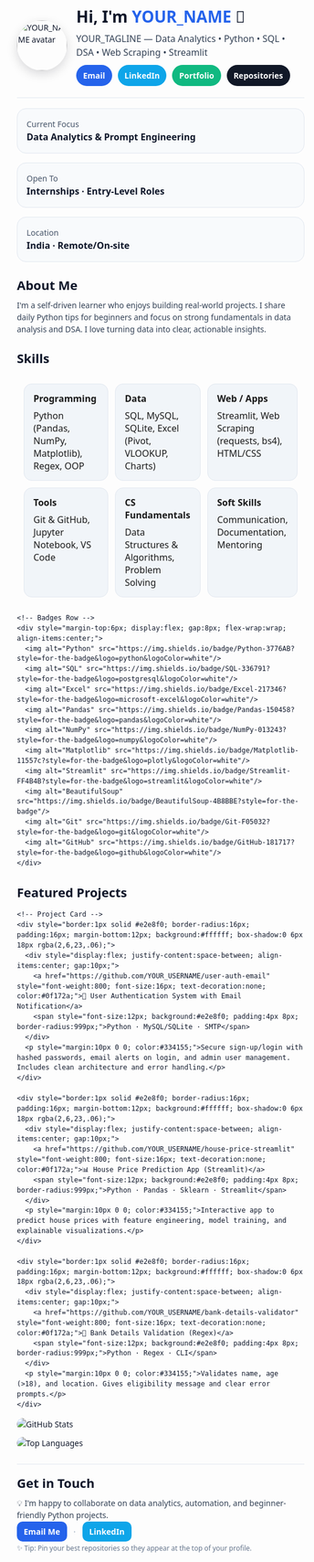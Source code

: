 <!--
INSTRUCTIONS
1) Replace all occurrences of YOUR_NAME, YOUR_TAGLINE, YOUR_USERNAME, YOUR_EMAIL, YOUR_LINKEDIN, YOUR_PORTFOLIO, and project links.
2) Copy everything from <div id="profile-readme">...</div> into your GitHub README.md. GitHub READMEs support HTML.
3) Keep only the sections you want. Inline styles are used because external CSS is not supported in README.
-->

<div id="profile-readme" style="font-family: system-ui, -apple-system, Segoe UI, Roboto, Ubuntu, Cantarell, Noto Sans, Helvetica Neue, Arial, sans-serif; line-height:1.5; color:#0f172a;">
  <!-- HEADER -->
  <div style="display:flex; align-items:center; gap:16px; padding:20px 0; border-bottom:1px solid #e2e8f0;">
    <img src="https://avatars.githubusercontent.com/YOUR_USERNAME" alt="YOUR_NAME avatar" width="88" height="88" style="border-radius:50%; box-shadow:0 6px 18px rgba(2,6,23,.15);"/>
    <div>
      <h1 style="margin:0; font-size:28px;">Hi, I'm <span style="color:#2563eb;">YOUR_NAME</span> 👋</h1>
      <p style="margin:6px 0 10px; font-size:16px; color:#334155;">YOUR_TAGLINE — Data Analytics • Python • SQL • DSA • Web Scraping • Streamlit</p>
      <div style="display:flex; gap:10px; flex-wrap:wrap;">
        <a href="mailto:YOUR_EMAIL" style="text-decoration:none; background:#2563eb; color:white; padding:8px 12px; border-radius:999px; font-weight:600;">Email</a>
        <a href="https://www.linkedin.com/in/YOUR_LINKEDIN" style="text-decoration:none; background:#0ea5e9; color:white; padding:8px 12px; border-radius:999px; font-weight:600;">LinkedIn</a>
        <a href="https://YOUR_PORTFOLIO" style="text-decoration:none; background:#10b981; color:white; padding:8px 12px; border-radius:999px; font-weight:600;">Portfolio</a>
        <a href="https://github.com/YOUR_USERNAME?tab=repositories" style="text-decoration:none; background:#111827; color:white; padding:8px 12px; border-radius:999px; font-weight:600;">Repositories</a>
      </div>
    </div>
  </div>

  <!-- QUICK STATS / HIGHLIGHTS -->
  <div style="display:flex; gap:16px; flex-wrap:wrap; margin:18px 0;">
    <div style="flex:1 1 260px; background:#f8fafc; border:1px solid #e2e8f0; border-radius:16px; padding:16px;">
      <div style="font-size:14px; color:#475569;">Current Focus</div>
      <div style="font-size:16px; font-weight:700;">Data Analytics & Prompt Engineering</div>
    </div>
    <div style="flex:1 1 260px; background:#f8fafc; border:1px solid #e2e8f0; border-radius:16px; padding:16px;">
      <div style="font-size:14px; color:#475569;">Open To</div>
      <div style="font-size:16px; font-weight:700;">Internships · Entry-Level Roles</div>
    </div>
    <div style="flex:1 1 260px; background:#f8fafc; border:1px solid #e2e8f0; border-radius:16px; padding:16px;">
      <div style="font-size:14px; color:#475569;">Location</div>
      <div style="font-size:16px; font-weight:700;">India · Remote/On-site</div>
    </div>
  </div>

  <!-- ABOUT -->
  <div style="margin:24px 0;">
    <h2 style="margin:0 0 8px; font-size:22px;">About Me</h2>
    <p style="margin:0; color:#334155;">I'm a self-driven learner who enjoys building real-world projects. I share daily Python tips for beginners and focus on strong fundamentals in data analysis and DSA. I love turning data into clear, actionable insights.</p>
  </div>

  <!-- SKILLS GRID -->
  <div>
    <h2 style="margin:0 0 12px; font-size:22px;">Skills</h2>
    <table style="width:100%; border-collapse:separate; border-spacing:12px;">
      <tr>
        <td style="vertical-align:top; width:33%; background:#f1f5f9; padding:14px 16px; border-radius:14px; border:1px solid #e2e8f0;">
          <div style="font-weight:700; margin-bottom:8px;">Programming</div>
          <div>Python (Pandas, NumPy, Matplotlib), Regex, OOP</div>
        </td>
        <td style="vertical-align:top; width:33%; background:#f1f5f9; padding:14px 16px; border-radius:14px; border:1px solid #e2e8f0;">
          <div style="font-weight:700; margin-bottom:8px;">Data</div>
          <div>SQL, MySQL, SQLite, Excel (Pivot, VLOOKUP, Charts)</div>
        </td>
        <td style="vertical-align:top; width:33%; background:#f1f5f9; padding:14px 16px; border-radius:14px; border:1px solid #e2e8f0;">
          <div style="font-weight:700; margin-bottom:8px;">Web / Apps</div>
          <div>Streamlit, Web Scraping (requests, bs4), HTML/CSS</div>
        </td>
      </tr>
      <tr>
        <td style="vertical-align:top; background:#f1f5f9; padding:14px 16px; border-radius:14px; border:1px solid #e2e8f0;">
          <div style="font-weight:700; margin-bottom:8px;">Tools</div>
          <div>Git & GitHub, Jupyter Notebook, VS Code</div>
        </td>
        <td style="vertical-align:top; background:#f1f5f9; padding:14px 16px; border-radius:14px; border:1px solid #e2e8f0;">
          <div style="font-weight:700; margin-bottom:8px;">CS Fundamentals</div>
          <div>Data Structures & Algorithms, Problem Solving</div>
        </td>
        <td style="vertical-align:top; background:#f1f5f9; padding:14px 16px; border-radius:14px; border:1px solid #e2e8f0;">
          <div style="font-weight:700; margin-bottom:8px;">Soft Skills</div>
          <div>Communication, Documentation, Mentoring</div>
        </td>
      </tr>
    </table>

    <!-- Badges Row -->
    <div style="margin-top:6px; display:flex; gap:8px; flex-wrap:wrap; align-items:center;">
      <img alt="Python" src="https://img.shields.io/badge/Python-3776AB?style=for-the-badge&logo=python&logoColor=white"/>
      <img alt="SQL" src="https://img.shields.io/badge/SQL-336791?style=for-the-badge&logo=postgresql&logoColor=white"/>
      <img alt="Excel" src="https://img.shields.io/badge/Excel-217346?style=for-the-badge&logo=microsoft-excel&logoColor=white"/>
      <img alt="Pandas" src="https://img.shields.io/badge/Pandas-150458?style=for-the-badge&logo=pandas&logoColor=white"/>
      <img alt="NumPy" src="https://img.shields.io/badge/NumPy-013243?style=for-the-badge&logo=numpy&logoColor=white"/>
      <img alt="Matplotlib" src="https://img.shields.io/badge/Matplotlib-11557c?style=for-the-badge&logo=plotly&logoColor=white"/>
      <img alt="Streamlit" src="https://img.shields.io/badge/Streamlit-FF4B4B?style=for-the-badge&logo=streamlit&logoColor=white"/>
      <img alt="BeautifulSoup" src="https://img.shields.io/badge/BeautifulSoup-4B8BBE?style=for-the-badge"/>
      <img alt="Git" src="https://img.shields.io/badge/Git-F05032?style=for-the-badge&logo=git&logoColor=white"/>
      <img alt="GitHub" src="https://img.shields.io/badge/GitHub-181717?style=for-the-badge&logo=github&logoColor=white"/>
    </div>
  </div>

  <!-- FEATURED PROJECTS -->
  <div style="margin:26px 0 10px;">
    <h2 style="margin:0 0 12px; font-size:22px;">Featured Projects</h2>

    <!-- Project Card -->
    <div style="border:1px solid #e2e8f0; border-radius:16px; padding:16px; margin-bottom:12px; background:#ffffff; box-shadow:0 6px 18px rgba(2,6,23,.06);">
      <div style="display:flex; justify-content:space-between; align-items:center; gap:10px;">
        <a href="https://github.com/YOUR_USERNAME/user-auth-email" style="font-weight:800; font-size:16px; text-decoration:none; color:#0f172a;">🔐 User Authentication System with Email Notification</a>
        <span style="font-size:12px; background:#e2e8f0; padding:4px 8px; border-radius:999px;">Python · MySQL/SQLite · SMTP</span>
      </div>
      <p style="margin:10px 0 0; color:#334155;">Secure sign-up/login with hashed passwords, email alerts on login, and admin user management. Includes clean architecture and error handling.</p>
    </div>

    <div style="border:1px solid #e2e8f0; border-radius:16px; padding:16px; margin-bottom:12px; background:#ffffff; box-shadow:0 6px 18px rgba(2,6,23,.06);">
      <div style="display:flex; justify-content:space-between; align-items:center; gap:10px;">
        <a href="https://github.com/YOUR_USERNAME/house-price-streamlit" style="font-weight:800; font-size:16px; text-decoration:none; color:#0f172a;">📊 House Price Prediction App (Streamlit)</a>
        <span style="font-size:12px; background:#e2e8f0; padding:4px 8px; border-radius:999px;">Python · Pandas · Sklearn · Streamlit</span>
      </div>
      <p style="margin:10px 0 0; color:#334155;">Interactive app to predict house prices with feature engineering, model training, and explainable visualizations.</p>
    </div>

    <div style="border:1px solid #e2e8f0; border-radius:16px; padding:16px; margin-bottom:12px; background:#ffffff; box-shadow:0 6px 18px rgba(2,6,23,.06);">
      <div style="display:flex; justify-content:space-between; align-items:center; gap:10px;">
        <a href="https://github.com/YOUR_USERNAME/bank-details-validator" style="font-weight:800; font-size:16px; text-decoration:none; color:#0f172a;">🏦 Bank Details Validation (Regex)</a>
        <span style="font-size:12px; background:#e2e8f0; padding:4px 8px; border-radius:999px;">Python · Regex · CLI</span>
      </div>
      <p style="margin:10px 0 0; color:#334155;">Validates name, age (>18), and location. Gives eligibility message and clear error prompts.</p>
    </div>
  </div>

  <!-- GITHUB METRICS -->
  <div style="display:flex; flex-wrap:wrap; gap:12px; align-items:stretch;">
    <img alt="GitHub Stats" src="https://github-readme-stats.vercel.app/api?username=YOUR_USERNAME&show_icons=true&hide_border=true" style="flex:1 1 320px; min-width:300px; border-radius:12px;"/>
    <img alt="Top Languages" src="https://github-readme-stats.vercel.app/api/top-langs/?username=YOUR_USERNAME&layout=compact&hide_border=true" style="flex:1 1 320px; min-width:300px; border-radius:12px;"/>
  </div>

  <!-- CONTACT -->
  <div style="margin:26px 0 10px; border-top:1px solid #e2e8f0; padding-top:16px;">
    <h2 style="margin:0 0 8px; font-size:22px;">Get in Touch</h2>
    <p style="margin:0 0 8px; color:#334155;">💡 I'm happy to collaborate on data analytics, automation, and beginner-friendly Python projects.</p>
    <p style="margin:0;">
      <a href="mailto:YOUR_EMAIL" style="text-decoration:none; background:#2563eb; color:white; padding:8px 12px; border-radius:10px; font-weight:600;">Email Me</a>
      <span style="margin:0 8px; color:#94a3b8;">·</span>
      <a href="https://www.linkedin.com/in/YOUR_LINKEDIN" style="text-decoration:none; background:#0ea5e9; color:white; padding:8px 12px; border-radius:10px; font-weight:600;">LinkedIn</a>
    </p>
  </div>

  <!-- FOOTER NOTE -->
  <div style="margin-top:10px; font-size:12px; color:#64748b;">✨ Tip: Pin your best repositories so they appear at the top of your profile.</div>
</div>

